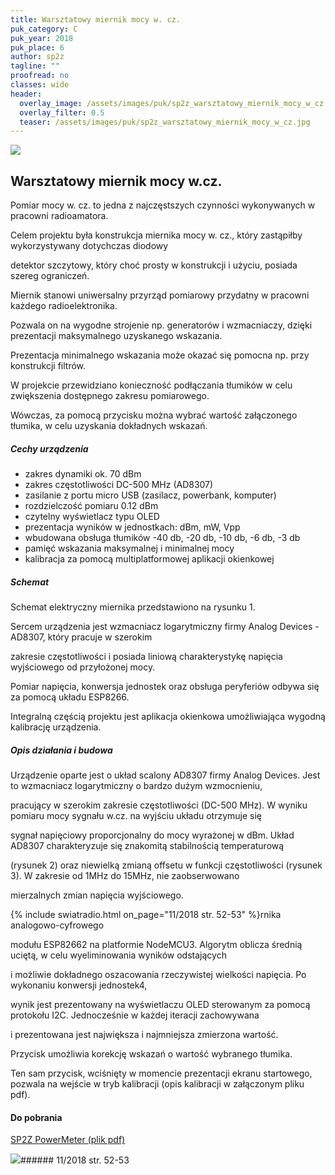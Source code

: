 ```yaml
---
title: Warsztatowy miernik mocy w. cz.
puk_category: C
puk_year: 2018
puk_place: 6
author: sp2z
tagline: ""
proofread: no
classes: wide
header:
  overlay_image: /assets/images/puk/sp2z_warsztatowy_miernik_mocy_w_cz.jpg
  overlay_filter: 0.5
  teaser: /assets/images/puk/sp2z_warsztatowy_miernik_mocy_w_cz.jpg
---
```






 



![](assets/data/img/projects/2018-6-0.jpg) 



Warsztatowy miernik mocy w.cz.
------------------------------





 Pomiar mocy w. cz. to jedna z najczęstszych czynności wykonywanych w pracowni radioamatora.

 Celem projektu była konstrukcja miernika mocy w. cz., który zastąpiłby wykorzystywany dotychczas diodowy

 detektor szczytowy, który choć prosty w konstrukcji i użyciu, posiada szereg ograniczeń.






 Miernik stanowi uniwersalny przyrząd pomiarowy przydatny w pracowni każdego radioelektronika.

 Pozwala on na wygodne strojenie np. generatorów i wzmacniaczy, dzięki prezentacji maksymalnego uzyskanego wskazania.

 Prezentacja minimalnego wskazania może okazać się pomocna np. przy konstrukcji filtrów.

 W projekcie przewidziano konieczność podłączania tłumików w celu zwiększenia dostępnego zakresu pomiarowego.

 Wówczas, za pomocą przycisku można wybrać wartość załączonego tłumika, w celu uzyskania dokładnych wskazań.




##### Cechy urządzenia




* zakres dynamiki ok. 70 dBm
* zakres częstotliwości DC-500 MHz (AD8307)
* zasilanie z portu micro USB (zasilacz, powerbank, komputer)
* rozdzielczość pomiaru 0.12 dBm
* czytelny wyświetlacz typu OLED
* prezentacja wyników w jednostkach: dBm, mW, Vpp
* wbudowana obsługa tłumików -40 db, -20 db, -10 db, -6 db, -3 db
* pamięć wskazania maksymalnej i minimalnej mocy
* kalibracja za pomocą multiplatformowej aplikacji okienkowej




##### Schemat




 Schemat elektryczny miernika przedstawiono na rysunku 1.






Sercem urządzenia jest wzmacniacz logarytmiczny firmy Analog Devices - AD8307, który pracuje w szerokim

zakresie częstotliwości i posiada liniową charakterystykę napięcia wyjściowego od przyłożonej mocy.

Pomiar napięcia, konwersja jednostek oraz obsługa peryferiów odbywa się za pomocą układu ESP8266.

Integralną częścią projektu jest aplikacja okienkowa umożliwiająca wygodną kalibrację urządzenia.




##### Opis działania i budowa




Urządzenie oparte jest o układ scalony AD8307 firmy Analog Devices. Jest to wzmacniacz logarytmiczny o bardzo dużym wzmocnieniu,

pracujący w szerokim zakresie częstotliwości (DC-500 MHz). W wyniku pomiaru mocy sygnału w.cz. na wyjściu układu otrzymuje się

sygnał napięciowy proporcjonalny do mocy wyrażonej w dBm. Układ AD8307 charakteryzuje się znakomitą stabilnością temperaturową

(rysunek 2) oraz niewielką zmianą offsetu w funkcji częstotliwości (rysunek 3). W zakresie od 1MHz do 15MHz, nie zaobserwowano

mierzalnych zmian napięcia wyjściowego.






{% include swiatradio.html on_page="11/2018 str. 52-53" %}rnika analogowo-cyfrowego

modułu ESP82662 na platformie NodeMCU3. Algorytm oblicza średnią uciętą, w celu wyeliminowania wyników odstających

i możliwie dokładnego oszacowania rzeczywistej wielkości napięcia. Po wykonaniu konwersji jednostek4,

wynik jest prezentowany na wyświetlaczu OLED sterowanym za pomocą protokołu I2C. Jednocześnie w każdej iteracji zachowywana

i prezentowana jest największa i najmniejsza zmierzona wartość.






Przycisk umożliwia korekcję wskazań o wartość wybranego tłumika.

Ten sam przycisk, wciśnięty w momencie prezentacji ekranu startowego, pozwala na wejście w tryb kalibracji (opis kalibracji w załączonym pliku pdf).





#### Do pobrania

[SP2Z PowerMeter (plik pdf)](assets/data/download/SP2Z_PowerMeter.pdf)




![](assets/img/logo/sr_logo_s.jpg)###### 11/2018 str. 52-53

 





 


